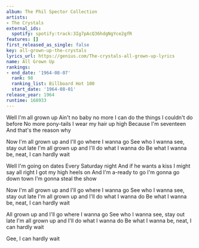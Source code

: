 ```yaml
---
album: The Phil Spector Collection
artists:
- The Crystals
external_ids:
  spotify: spotify:track:3Ig7pAcQ36hdgNgYce2gfR
features: []
first_released_as_single: false
key: all-grown-up-the-crystals
lyrics_url: https://genius.com/The-crystals-all-grown-up-lyrics
name: All Grown Up
rankings:
- end_date: '1964-08-07'
  rank: 98
  ranking_list: Billboard Hot 100
  start_date: '1964-08-01'
release_year: 1964
runtime: 168933
---
```

Well I'm all grown up
Ain't no baby no more
I can do the things
I couldn't do before
No more pony-tails
I wear my hair up high
Because I'm seventeen
And that's the reason why

Now I'm all grown up and I'll go where I wanna go
See who I wanna see, stay out late
I'm all grown up and I'll do what I wanna do
Be what I wanna be, neat, I can hardly wait

Well I'm going on dates
Every Saturday night
And if he wants a kiss
I might say all right
I got my high heels on
And I'm a-ready to go
I'm gonna go down town
I'm gonna steal the show

Now I'm all grown up and I'll go where I wanna go
See who I wanna see, stay out late
I'm all grown up and I'll do what I wanna do
Be what I wanna be, neat, I can hardly wait

All grown up and I'll go where I wanna go
See who I wanna see, stay out late
I'm all grown up and I'll do what I wanna do
Be what I wanna be, neat, I can hardly wait

Gee, I can hardly wait
